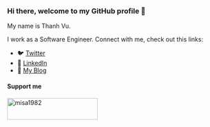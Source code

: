 ### Hi there, welcome to my GitHub profile 👋

My name is Thanh Vu.

I work as a Software Engineer. Connect with me, check out this links:

- :bird: [Twitter](https://twitter.com/misa19820)
- :office: [LinkedIn](https://www.linkedin.com/in/thanhvu198/)
- :memo: [My Blog](https://misa198.vercel.app)

#### Support me

<p><a href="https://www.buymeacoffee.com/misa1982"> <img align="left" src="https://cdn.buymeacoffee.com/buttons/v2/default-orange.png" height="50" width="210" alt="misa1982" /></a></p>

